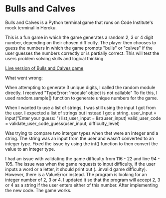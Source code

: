 # Bulls and Calves

Bulls and Calves is a Python terminal game that runs on Code Institute's mock terminal in Heroku.

This is a fun game in which the game generates a random 2, 3 or 4 digit number, depending on their chosen difficulty.
The player then chooses to guess the numbers in which the game prompts "bulls" or "calves" if the user guesses the numbers correctly or is partially correct. This will test the users problem solving skills and logical thinking.

[Live version of Bulls and Calves game](https://bulls-and-calves.herokuapp.com/)

What went wrong:

When attempting to generate 3 unique digits, I called the random module directly.
I received "TypeError: 'module' object is not callable"
To fix this, I used random.sample() function to generate unique numbers for the game.

When I wanted to use a list of strings, I was still using the input I got from the user. I expected a list of strings but instead I got a string.
user_input = input("Enter your guess: ")
list_user_input = list(user_input)
valid_user_code = validate_user_code_guess(user_input, difficulty_level)

Was trying to compare two interger types when thet were an integer and a string. The string was an input from the user and wasn't converted to an integer type. Fixed the issue by using the int() function to then convert the value to an integer type.

I had an issue with validating the game difficulty from 116 - 22 and line 94 - 105. The issue was when the game requests to input difficulty, if the user inputs a word or a letter, it should print out (...invalid game difficulty). However, there is a ValueError instead. The program is looking for an integer number of 2, 3 or 4. I updated it so that the program will accept 2, 3 or 4 as a string if the user enters either of this number. After implementing the new code. The game works.